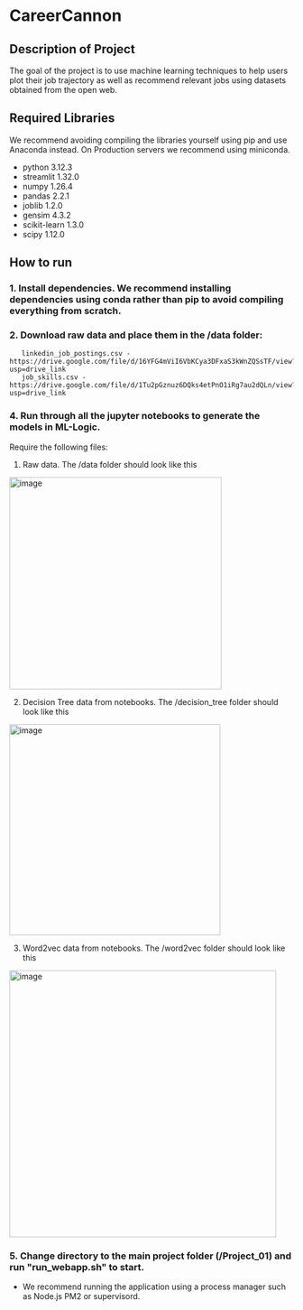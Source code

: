 # CareerCannon

## Description of Project
The goal of the project is to use machine learning techniques to help users plot their job trajectory as well as recommend relevant jobs using datasets obtained from the open web.

## Required Libraries
We recommend avoiding compiling the libraries yourself using pip and use Anaconda instead. 
On Production servers we recommend using miniconda.

- python                    3.12.3  
- streamlit                 1.32.0
- numpy                     1.26.4
- pandas                    2.2.1
- joblib                    1.2.0
- gensim                    4.3.2 
- scikit-learn              1.3.0
- scipy                     1.12.0

## How to run
### 1. Install dependencies. We recommend installing dependencies using conda rather than pip to avoid compiling everything from scratch.

### 2. Download raw data and place them in the /data folder:
       linkedin_job_postings.csv - https://drive.google.com/file/d/16YFG4mViI6VbKCya3DFxaS3kWnZQSsTF/view?usp=drive_link
       job_skills.csv - https://drive.google.com/file/d/1Tu2pGznuz6DQks4etPnO1iRg7au2dQLn/view?usp=drive_link
       
### 4. Run through all the jupyter notebooks to generate the models in ML-Logic.
Require the following files:
1. Raw data. The /data folder should look like this
<img width="376" alt="image" src="https://github.com/weelye/Project_01/assets/168352720/82288451-f1fa-4d79-8ad2-7fef4804b982">

2. Decision Tree data from notebooks. The /decision_tree folder should look like this
<img width="374" alt="image" src="https://github.com/weelye/Project_01/assets/168352720/be819fcf-3e25-4620-af03-bd51a9bceb47">

3. Word2vec data from notebooks. The /word2vec folder should look like this
<img width="473" alt="image" src="https://github.com/weelye/Project_01/assets/168352720/8281a8be-0f5b-48c5-a4fe-22c977a43452">

### 5. Change directory to the main project folder (/Project_01) and run "run_webapp.sh" to start. 
- We recommend running the application using a process manager such as Node.js PM2 or supervisord.
